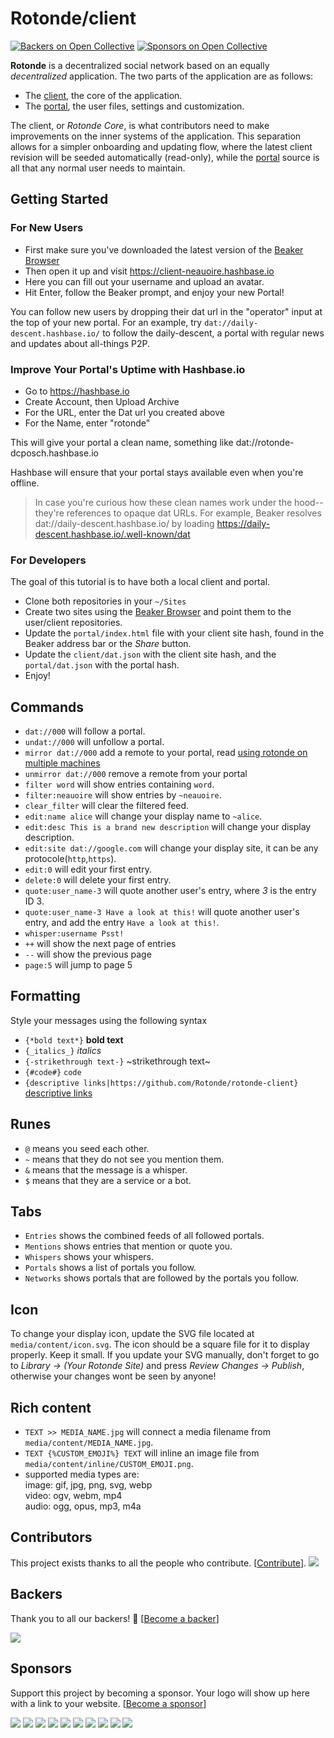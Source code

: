 # Rotonde/client
[![Backers on Open Collective](https://opencollective.com/rotonde-client/backers/badge.svg)](#backers)
 [![Sponsors on Open Collective](https://opencollective.com/rotonde-client/sponsors/badge.svg)](#sponsors) 

**Rotonde** is a decentralized social network based on an equally *decentralized* application. The two parts of the application are as follows:

- The [client](https://github.com/Rotonde/rotonde-client), the core of the application.
- The [portal](https://github.com/Rotonde/rotonde-portal), the user files, settings and customization.

The client, or *Rotonde Core*, is what contributors need to make improvements on the inner systems of the application. This separation allows for a simpler onboarding and updating flow, where the latest client revision will be seeded automatically (read-only), while the [portal](https://github.com/Rotonde/rotonde-portal) source is all that any normal user needs to maintain.

## Getting Started

### For New Users

- First make sure you've downloaded the latest version of the [Beaker Browser](https://beakerbrowser.com/install/)
- Then open it up and visit https://client-neauoire.hashbase.io
- Here you can fill out your username and upload an avatar.
- Hit Enter, follow the Beaker prompt, and enjoy your new Portal!

You can follow new users by dropping their dat url in the "operator" input at the top of your new portal. For an example, try `dat://daily-descent.hashbase.io/` to follow the daily-descent, a portal with regular news and updates about all-things P2P.

[Beaker Browser]: https://beakerbrowser.com

### Improve Your Portal's Uptime with Hashbase.io

- Go to https://hashbase.io
- Create Account, then Upload Archive
- For the URL, enter the Dat url you created above
- For the Name, enter "rotonde"

This will give your portal a clean name, something like dat://rotonde-dcposch.hashbase.io

Hashbase will ensure that your portal stays available even when you're offline.

> In case you're curious how these clean names work under the hood--they're references to opaque dat URLs. For example, Beaker resolves dat://daily-descent.hashbase.io/ by loading https://daily-descent.hashbase.io/.well-known/dat 

### For Developers

The goal of this tutorial is to have both a local client and portal.

- Clone both repositories in your `~/Sites`
- Create two sites using the [Beaker Browser](https://beakerbrowser.com) and point them to the user/client repositories.
- Update the `portal/index.html` file with your client site hash, found in the Beaker address bar or the *Share* button.
- Update the `client/dat.json` with the client site hash, and the `portal/dat.json` with the portal hash.
- Enjoy!

## Commands

- `dat://000` will follow a portal.
- `undat://000` will unfollow a portal.
- `mirror dat://000` add a remote to your portal, read [using rotonde on multiple machines](https://github.com/Rotonde/rotonde-client/pull/159)
- `unmirror dat://000` remove a remote from your portal
- `filter word` will show entries containing `word`.
- `filter:neauoire` will show entries by `~neauoire`.
- `clear_filter` will clear the filtered feed.
- `edit:name alice` will change your display name to `~alice`.
- `edit:desc This is a brand new description` will change your display description.
- `edit:site dat://google.com` will change your display site, it can be any protocole(`http`,`https`).
- `edit:0` will edit your first entry.
- `delete:0` will delete your first entry.
- `quote:user_name-3` will quote another user's entry, where *3* is the entry ID 3. 
- `quote:user_name-3 Have a look at this!` will quote another user's entry, and add the entry `Have a look at this!`. 
- `whisper:username Psst!`
- `++` will show the next page of entries
- `--` will show the previous page
- `page:5` will jump to page 5

## Formatting
Style your messages using the following syntax   
- `{*bold text*}` **bold text**
- `{_italics_}` *italics*
- `{-strikethrough text-}` ~strikethrough text~
- `{#code#}` `code`
- `{descriptive links|https://github.com/Rotonde/rotonde-client}` [descriptive links](https://github.com/Rotonde/rotonde-client)


## Runes

- `@` means you seed each other.
- `~` means that they do not see you mention them.
- `&` means that the message is a whisper.
- `$` means that they are a service or a bot.

## Tabs

- `Entries` shows the combined feeds of all followed portals.
- `Mentions` shows entries that mention or quote you.
- `Whispers` shows your whispers.
- `Portals` shows a list of portals you follow.
- `Networks` shows portals that are followed by the portals you follow.

## Icon

To change your display icon, update the SVG file located at `media/content/icon.svg`. The icon should be a square file for it to display properly. Keep it small. If you update your SVG manually, don't forget to go to *Library -> (Your Rotonde Site)* and press *Review Changes -> Publish*, otherwise your changes wont be seen by anyone!

## Rich content

- `TEXT >> MEDIA_NAME.jpg` will connect a media filename from `media/content/MEDIA_NAME.jpg`.
- `TEXT {%CUSTOM_EMOJI%} TEXT` will inline an image file from `media/content/inline/CUSTOM_EMOJI.png`.
- supported media types are:  
image: gif, jpg, png, svg, webp  
video: ogv, webm, mp4  
audio: ogg, opus, mp3, m4a

## Contributors

This project exists thanks to all the people who contribute. [[Contribute](CONTRIBUTING.md)].
<a href="graphs/contributors"><img src="https://opencollective.com/rotonde-client/contributors.svg?width=890&button=false" /></a>


## Backers

Thank you to all our backers! 🙏 [[Become a backer](https://opencollective.com/rotonde-client#backer)]

<a href="https://opencollective.com/rotonde-client#backers" target="_blank"><img src="https://opencollective.com/rotonde-client/backers.svg?width=890"></a>


## Sponsors

Support this project by becoming a sponsor. Your logo will show up here with a link to your website. [[Become a sponsor](https://opencollective.com/rotonde-client#sponsor)]

<a href="https://opencollective.com/rotonde-client/sponsor/0/website" target="_blank"><img src="https://opencollective.com/rotonde-client/sponsor/0/avatar.svg"></a>
<a href="https://opencollective.com/rotonde-client/sponsor/1/website" target="_blank"><img src="https://opencollective.com/rotonde-client/sponsor/1/avatar.svg"></a>
<a href="https://opencollective.com/rotonde-client/sponsor/2/website" target="_blank"><img src="https://opencollective.com/rotonde-client/sponsor/2/avatar.svg"></a>
<a href="https://opencollective.com/rotonde-client/sponsor/3/website" target="_blank"><img src="https://opencollective.com/rotonde-client/sponsor/3/avatar.svg"></a>
<a href="https://opencollective.com/rotonde-client/sponsor/4/website" target="_blank"><img src="https://opencollective.com/rotonde-client/sponsor/4/avatar.svg"></a>
<a href="https://opencollective.com/rotonde-client/sponsor/5/website" target="_blank"><img src="https://opencollective.com/rotonde-client/sponsor/5/avatar.svg"></a>
<a href="https://opencollective.com/rotonde-client/sponsor/6/website" target="_blank"><img src="https://opencollective.com/rotonde-client/sponsor/6/avatar.svg"></a>
<a href="https://opencollective.com/rotonde-client/sponsor/7/website" target="_blank"><img src="https://opencollective.com/rotonde-client/sponsor/7/avatar.svg"></a>
<a href="https://opencollective.com/rotonde-client/sponsor/8/website" target="_blank"><img src="https://opencollective.com/rotonde-client/sponsor/8/avatar.svg"></a>
<a href="https://opencollective.com/rotonde-client/sponsor/9/website" target="_blank"><img src="https://opencollective.com/rotonde-client/sponsor/9/avatar.svg"></a>



